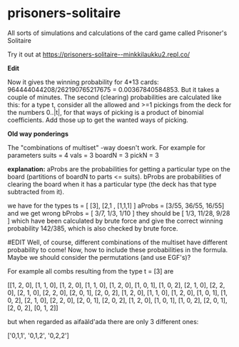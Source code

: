 # prisoners-solitaire
All sorts of simulations and calculations of the card game called Prisoner's Solitaire

Try it out at https://prisoners-solitaire--minkkilaukku2.repl.co/


**Edit**

Now it gives the winning probability for 4*13 cards: 964444044208/262190765217675 = 0.00367840584853. But it takes a couple of minutes. The second (clearing) probabilities are calculated like this: for a type t, consider all the allowed and >=1 pickings from the deck for the numbers 0..|t|, for that ways of picking is a product of binomial coefficients. Add those up to get the wanted ways of picking.



**Old way ponderings**


The "combinations of multiset" -way doesn't work.
For example for parameters
    suits = 4
    vals = 3
    boardN = 3
    pickN = 3

**explanation:**
aProbs are the probabilities for getting a particular type on the board (partitions of boardN to parts <= suits).
bProbs are probabilities of clearing the board when it has a particular type (the deck has that type subtracted from it).

we have for the types
    ts = [ [3], [2,1 , [1,1,1] ]
    aProbs = [3/55, 36/55, 16/55]
and we get wrong
    bProbs = [ 3/7, 1/3, 1/10 ]
they should be
    [ 1/3, 11/28, 9/28 ]
which have been calculated by brute force and give the correct winning probability 142/385, which is also checked by brute force.



#EDIT
Well, of course, different combinations of the multiset have different probability to come! Now, how to include these probabilities in the formula. Maybe we should consider the permutations (and use EGF's)?

For example all combs resulting from the type t = [3] are

[[1, 2, 0], [1, 1, 0], [1, 2, 0], [1, 1, 0], [1, 2, 0], [1, 0, 1], [1, 0, 2], [2, 1, 0], [2, 2, 0], [2, 1, 0], [2, 2, 0], [2, 0, 1], [2, 0, 2], [1, 2, 0], [1, 1, 0], [1, 2, 0], [1, 0, 1], [1, 0, 2], [2, 1, 0], [2, 2, 0], [2, 0, 1], [2, 0, 2], [1, 2, 0], [1, 0, 1], [1, 0, 2], [2, 0, 1], [2, 0, 2], [0, 1, 2]]

but when regarded as aifaäld'ada there are only 3 different ones:

['0,1,1', '0,1,2', '0,2,2']




